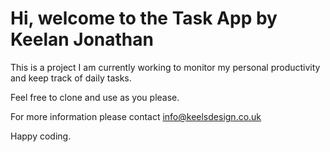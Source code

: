 # Hi, welcome to the Task App by Keelan Jonathan

This is a project I am currently working to monitor my personal productivity
and keep track of daily tasks.

Feel free to clone and use as you please.

For more information please contact info@keelsdesign.co.uk

Happy coding.
